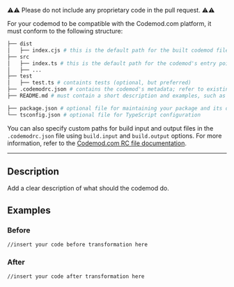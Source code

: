 :warning::warning: Please do not include any proprietary code in the pull request. :warning::warning:

For your codemod to be compatible with the Codemod.com platform, it must conform to the following structure:

```bash
├── dist
│   ├── index.cjs # this is the default path for the built codemod file. this is what gets executed when someone runs the codemod.
├── src
│   ├── index.ts # this is the default path for the codemod's entry point file.
│   ├── ...
├── test
│   ├── test.ts # containts tests (optional, but preferred)
├── .codemodrc.json # contains the codemod's metadata; refer to existing codemods for the config file structure.
├── README.md # must contain a short description and examples, such as in the structure described below

├── package.json # optional file for maintaining your package and its dependencies
└── tsconfig.json # optional file for TypeScript configuration
```

You can also specify custom paths for build input and output files in the `.codemodrc.json` file using `build.input` and `build.output` options. For more information, refer to the [Codemod.com RC file documentation](https://docs.codemod.com/).

---

## Description

Add a clear description of what should the codemod do.

## Examples

### Before

```
//insert your code before transformation here
```

### After

```
//insert your code after transformation here
```
